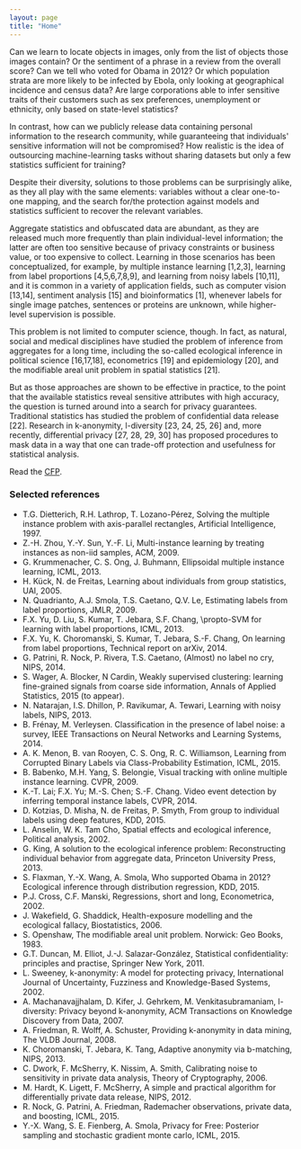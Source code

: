 ```yaml
---
layout: page
title: "Home"
---
```


<!-- {% for post in paginator.posts %}
<div class="post-preview">
    <a href="{{ post.url | prepend: site.baseurl }}">
        <h2 class="post-title">            {{ post.title }}
        </h2>
        {% if post.subtitle %}
        <h3 class="post-subtitle">
            {{ post.subtitle }}
        </h3>
        {% endif %}
    </a>
    <p class="post-meta">Posted by {% if post.author %}{{ post.author }}{% else %}{{ site.title }}{% endif %} on {{ post.date | date: "%B %-d, %Y" }}</p>
</div>
<hr>
{% endfor %}

<!-- Pager -->
<!-- {% if paginator.total_pages > 1 %}
<ul class="pager">
    {% if paginator.previous_page %}
    <li class="previous">
        <a href="{{ paginator.previous_page_path | prepend: site.baseurl | replace: '//', '/' }}">&larr; Newer Posts</a>
    </li>
    {% endif %}
    {% if paginator.next_page %}
    <li class="next">
        <a href="{{ paginator.next_page_path | prepend: site.baseurl | replace: '//', '/' }}">Older Posts &rarr;</a>
    </li>
    {% endif %}
</ul>
{% endif %} -->

Can we learn to locate objects in images, only from the list of objects those images contain? Or the sentiment of a phrase in a review from the overall score? Can we tell who voted for Obama in 2012? Or which population strata are more likely to be infected by Ebola, only looking at geographical incidence and census data? Are large corporations able to infer sensitive traits of their customers such as sex preferences, unemployment or ethnicity, only based on state-level statistics?

In contrast, how can we publicly release data containing personal information to the research community, while guaranteeing that individuals' sensitive information will not be compromised? How realistic is the idea of outsourcing machine-learning tasks without sharing datasets but only a few statistics sufficient for training?

Despite their diversity, solutions to those problems can be surprisingly alike, as they all play with the same elements: variables without a clear one-to-one mapping, and the search for/the protection against models and statistics sufficient to recover the relevant variables.

Aggregate statistics and obfuscated data are abundant, as they are released much more frequently than plain individual-level information; the latter are often too sensitive because of privacy constraints or business value, or too expensive to collect. Learning in those scenarios has been conceptualized, for example, by multiple instance learning [1,2,3], learning from label proportions [4,5,6,7,8,9], and learning from noisy labels [10,11], and it is common in a variety of application fields, such as computer vision [13,14], sentiment analysis [15] and bioinformatics [1], whenever labels for single image patches, sentences or proteins are unknown, while higher-level supervision is possible.

This problem is not limited to computer science, though. In fact, as natural, social and medical disciplines have studied the problem of inference from aggregates for a long time, including the so-called ecological inference in political science [16,17,18], econometrics [19] and epidemiology [20], and the modifiable areal unit problem in spatial statistics [21].

But as those approaches are shown to be effective in practice, to the point that the available statistics reveal sensitive attributes with high accuracy, the question is turned around into a search for privacy guarantees. Traditional statistics has studied the problem of confidential data release [22]. Research in k-anonymity, l-diversity [23, 24, 25, 26] and, more recently, differential privacy [27, 28, 29, 30] has proposed procedures to mask data in a way that one can trade-off protection and usefulness for statistical analysis.

Read the [CFP]({{site.baseurl}}/CFP/).

### Selected references
<ul class="bib">
<li>  T.G. Dietterich, R.H. Lathrop, T. Lozano-Pérez, Solving the multiple instance problem with axis-parallel rectangles, Artificial Intelligence, 1997.
<li> Z.-H. Zhou, Y.-Y. Sun, Y.-F. Li, Multi-instance learning by treating instances as non-iid samples, ACM, 2009.
<li>
  G. Krummenacher, C. S. Ong, J. Buhmann, Ellipsoidal multiple instance learning, ICML, 2013.
<li>
 H. Kück, N. de Freitas, Learning about individuals from group statistics, UAI, 2005.
<li>
 N. Quadrianto, A.J. Smola, T.S. Caetano, Q.V. Le, Estimating labels from label proportions, JMLR, 2009.
<li>
F.X. Yu, D. Liu, S. Kumar, T. Jebara, S.F. Chang, \propto-SVM for learning with label proportions, ICML, 2013.
<li>
F.X. Yu, K. Choromanski, S. Kumar, T. Jebara, S.-F. Chang, On learning from label proportions, Technical report on arXiv, 2014.
<li>
G. Patrini, R. Nock, P. Rivera, T.S. Caetano, (Almost) no label no cry, NIPS, 2014.
<li>
S. Wager, A. Blocker, N Cardin, Weakly supervised clustering: learning fine-grained signals from coarse side information, Annals of Applied Statistics, 2015 (to appear).
<li>
N. Natarajan, I.S. Dhillon, P. Ravikumar, A. Tewari, Learning with noisy labels, NIPS, 2013.
<li>
B. Frénay, M. Verleysen. Classification in the presence of label noise: a survey,  IEEE Transactions on Neural Networks and Learning Systems, 2014.
<li>
A. K. Menon, B. van Rooyen, C. S. Ong, R. C. Williamson, Learning from Corrupted Binary Labels via Class-Probability Estimation, ICML, 2015.
<li>
B. Babenko, M.H. Yang, S. Belongie, Visual tracking with online multiple instance learning. CVPR, 2009.
<li>
K.-T. Lai; F.X. Yu; M.-S. Chen; S.-F. Chang. Video event detection by inferring temporal instance labels, CVPR, 2014.
<li>
D. Kotzias, D. Misha, N. de Freitas, P. Smyth, From group to individual labels using deep features, KDD, 2015.
<li>
L. Anselin, W. K. Tam Cho, Spatial effects and ecological inference, Political analysis, 2002.
<li>
G. King, A solution to the ecological inference problem: Reconstructing individual behavior from aggregate data, Princeton University Press, 2013.
<li>
S. Flaxman, Y.-X. Wang, A. Smola, Who supported Obama in 2012? Ecological inference through distribution regression, KDD, 2015.
<li>
P.J. Cross, C.F. Manski, Regressions, short and long, Econometrica, 2002.
<li>
J. Wakefield, G. Shaddick, Health-exposure modelling and the ecological fallacy, Biostatistics, 2006.
<li>
S. Openshaw, The modifiable areal unit problem. Norwick: Geo Books, 1983.
<li>
G.T. Duncan, M. Elliot, J.-J. Salazar-González, Statistical confidentiality: principles and practise, Springer New York, 2011.
<li>
L. Sweeney, k-anonymity: A model for protecting privacy, International Journal of Uncertainty, Fuzziness and Knowledge-Based Systems, 2002.
<li>
A. Machanavajjhalam, D. Kifer, J. Gehrkem, M. Venkitasubramaniam, l-diversity: Privacy beyond k-anonymity, ACM Transactions on Knowledge Discovery from Data, 2007.
<li>
A. Friedman, R. Wolff, A. Schuster, Providing k-anonymity in data mining, The VLDB Journal, 2008.
<li>
K. Choromanski, T. Jebara, K. Tang, Adaptive anonymity via b-matching, NIPS, 2013.
<li>
C. Dwork, F. McSherry, K. Nissim, A. Smith, Calibrating noise to sensitivity in private data analysis, Theory of Cryptography, 2006.
<li>
M. Hardt, K. Ligett, F. McSherry, A simple and practical algorithm for differentially private data release, NIPS, 2012.
<li>
R. Nock, G. Patrini, A. Friedman, Rademacher observations, private data, and boosting, ICML, 2015.
<li>
Y.-X. Wang, S. E. Fienberg, A. Smola, Privacy for Free: Posterior sampling and stochastic gradient monte carlo, ICML, 2015.
</ul>
